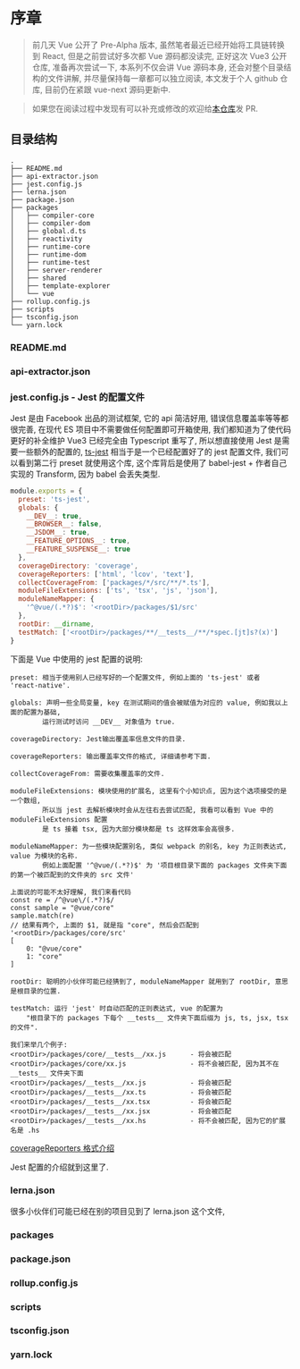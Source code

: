 # 序章

> 前几天 Vue 公开了 Pre-Alpha 版本, 
虽然笔者最近已经开始将工具链转换到 React, 但是之前尝试好多次都 Vue 源码都没读完, 
正好这次 Vue3 公开仓库, 准备再次尝试一下, 本系列不仅会讲 Vue 源码本身, 
还会对整个目录结构的文件讲解, 并尽量保持每一章都可以独立阅读, 本文发于个人 github 仓库,
目前仍在紧跟 vue-next 源码更新中. 

> 如果您在阅读过程中发现有可以补充或修改的欢迎给[本仓库](https://github.com/muxi2015/modern-magic/tree/master/blog/Vue3%20Pre-Alpha%20%E6%BA%90%E7%A0%81%E9%98%85%E8%AF%BB%E7%AC%94%E8%AE%B0)发 PR.

## 目录结构

```
.
├── README.md
├── api-extractor.json
├── jest.config.js
├── lerna.json
├── package.json
├── packages
│   ├── compiler-core
│   ├── compiler-dom
│   ├── global.d.ts
│   ├── reactivity
│   ├── runtime-core
│   ├── runtime-dom
│   ├── runtime-test
│   ├── server-renderer
│   ├── shared
│   ├── template-explorer
│   └── vue
├── rollup.config.js
├── scripts
├── tsconfig.json
└── yarn.lock

```

### README.md

### api-extractor.json

### jest.config.js - Jest 的配置文件

Jest 是由 Facebook 出品的测试框架, 它的 api 简洁好用, 错误信息覆盖率等等都很完善, 
在现代 ES 项目中不需要做任何配置即可开箱使用, 我们都知道为了使代码更好的补全维护 Vue3 
已经完全由 Typescript 重写了, 所以想直接使用 Jest 是需要一些额外的配置的, [ts-jest](https://github.com/kulshekhar/ts-jest)
相当于是一个已经配置好了的 jest 配置文件, 我们可以看到第二行 preset 就使用这个库, 这个库背后是使用了 babel-jest + 作者自己实现的 Transform, 因为 babel 会丢失类型.
```javascript
module.exports = {
  preset: 'ts-jest',
  globals: {
    __DEV__: true,
    __BROWSER__: false,
    __JSDOM__: true,
    __FEATURE_OPTIONS__: true,
    __FEATURE_SUSPENSE__: true
  },
  coverageDirectory: 'coverage',
  coverageReporters: ['html', 'lcov', 'text'],
  collectCoverageFrom: ['packages/*/src/**/*.ts'],
  moduleFileExtensions: ['ts', 'tsx', 'js', 'json'],
  moduleNameMapper: {
    '^@vue/(.*?)$': '<rootDir>/packages/$1/src'
  },
  rootDir: __dirname,
  testMatch: ['<rootDir>/packages/**/__tests__/**/*spec.[jt]s?(x)']
}
```
下面是 Vue 中使用的 jest 配置的说明:

```ecmascript 6
preset: 相当于使用别人已经写好的一个配置文件, 例如上面的 'ts-jest' 或者 'react-native'.

globals: 声明一些全局变量, key 在测试期间的值会被赋值为对应的 value, 例如我以上面的配置为基础,
        运行测试时访问 __DEV__ 对象值为 true.
         
coverageDirectory: Jest输出覆盖率信息文件的目录.

coverageReporters: 输出覆盖率文件的格式, 详细请参考下面.

collectCoverageFrom: 需要收集覆盖率的文件.

moduleFileExtensions: 模块使用的扩展名, 这里有个小知识点, 因为这个选项接受的是一个数组, 
        所以当 jest 去解析模块时会从左往右去尝试匹配, 我看可以看到 Vue 中的 moduleFileExtensions 配置
        是 ts 接着 tsx, 因为大部分模块都是 ts 这样效率会高很多.

moduleNameMapper: 为一些模块配置别名, 类似 webpack 的别名, key 为正则表达式, value 为模块的名称. 
        例如上面配置 '^@vue/(.*?)$' 为 '项目根目录下面的 packages 文件夹下面的第一个被匹配到的文件夹的 src 文件' 

上面说的可能不太好理解, 我们来看代码
const re = /^@vue\/(.*?)$/
const sample = "@vue/core"
sample.match(re)
// 结果有两个, 上面的 $1, 就是指 "core", 然后会匹配到 '<rootDir>/packages/core/src'
[
    0: "@vue/core"
    1: "core"
]

rootDir: 聪明的小伙伴可能已经猜到了, moduleNameMapper 就用到了 rootDir, 意思是根目录的位置.

testMatch: 运行 'jest' 时自动匹配的正则表达式, vue 的配置为 
    "根目录下的 packages 下每个 __tests__ 文件夹下面后缀为 js, ts, jsx, tsx 的文件".

我们来举几个例子:
<rootDir>/packages/core/__tests__/xx.js      - 将会被匹配
<rootDir>/packages/core/xx.js                - 将不会被匹配, 因为其不在 __tests__ 文件夹下面
<rootDir>/packages/__tests__/xx.js           - 将会被匹配
<rootDir>/packages/__tests__/xx.ts           - 将会被匹配
<rootDir>/packages/__tests__/xx.tsx          - 将会被匹配
<rootDir>/packages/__tests__/xx.jsx          - 将会被匹配
<rootDir>/packages/__tests__/xx.hs           - 将不会被匹配, 因为它的扩展名是 .hs
```

[coverageReporters 格式介绍](https://istanbul.js.org/docs/advanced/alternative-reporters/)

Jest 配置的介绍就到这里了.

### lerna.json

很多小伙伴们可能已经在别的项目见到了 lerna.json 这个文件,

### packages

### package.json

### rollup.config.js

### scripts

### tsconfig.json

### yarn.lock
